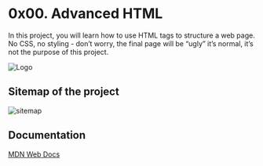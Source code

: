 
# 0x00. Advanced HTML

In this project, you will learn how to use HTML tags to structure a web page. No CSS, no styling - don’t worry, the final page will be “ugly” it’s normal, it’s not the purpose of this project.


![Logo](https://lh3.googleusercontent.com/proxy/66M6mCqk_Mnb0g0FiEI-dUZQXT-nvz1Mg9m8vJzlRDyX52Gdl7TPDGjo12skJJuKHypeznqpHyUePkVWtCIaOuq7mhn-od7zltsq9MxG1_QtHlSIKyJA2L-1e4Erwb7TqFfAOiGJNAi4H1z6)

    
## Sitemap of the project

![sitemap](https://holbertonintranet.s3.amazonaws.com/uploads/medias/2020/4/4dec2ba9d84a0a55355b1c1e2de4c57854a2d35a.png?X-Amz-Algorithm=AWS4-HMAC-SHA256&X-Amz-Credential=AKIARDDGGGOUWMNL5ANN%2F20210412%2Fus-east-1%2Fs3%2Faws4_request&X-Amz-Date=20210412T170343Z&X-Amz-Expires=86400&X-Amz-SignedHeaders=host&X-Amz-Signature=5f421bc452e9559ea2723d388c79d87f7fbc27c5716e761469a4183d2107be5f)

  
## Documentation

[MDN Web Docs](https://developer.mozilla.org/en-US/docs/Web/HTML)

  